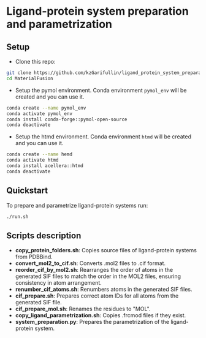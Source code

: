 # Ligand-protein system preparation and parametrization

## Setup

* Clone this repo:
```bash
git clone https://github.com/kzGarifullin/ligand_protein_system_preparation.git
cd MaterialFusion
```

* Setup the pymol environment. Conda environment `pymol_env` will be created and you can use it.
```bash
conda create --name pymol_env
conda activate pymol_env
conda install conda-forge::pymol-open-source
conda deactivate
```

* Setup the htmd environment. Conda environment `htmd` will be created and you can use it.
```bash
conda create --name hemd
conda activate htmd
conda install acellera::htmd
conda deactivate
```

## Quickstart

To prepare and parametrize ligand-protein systems run:
```bash
./run.sh
```

## Scripts description

- **copy_protein_folders.sh**: Copies source files of ligand-protein systems from PDBBind.
- **convert_mol2_to_cif.sh**: Converts .mol2 files to .cif format.
- **reorder_cif_by_mol2.sh**: Rearranges the order of atoms in the generated SIF files to match the order in the MOL2 files, ensuring consistency in atom arrangement.
- **renumber_cif_atoms.sh**: Renumbers atoms in the generated SIF files.
- **cif_prepare.sh**: Prepares correct atom IDs for all atoms from the generated SIF file.
- **cif_prepare_mol.sh**: Renames the residues to "MOL".
- **copy_ligand_parametrization.sh**: Copies .frcmod files if they exist.
- **system_preparation.py**: Prepares the parametrization of the ligand-protein system.
